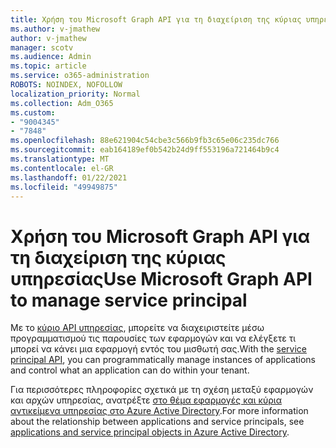```yaml
---
title: Χρήση του Microsoft Graph API για τη διαχείριση της κύριας υπηρεσίας
ms.author: v-jmathew
author: v-jmathew
manager: scotv
ms.audience: Admin
ms.topic: article
ms.service: o365-administration
ROBOTS: NOINDEX, NOFOLLOW
localization_priority: Normal
ms.collection: Adm_O365
ms.custom:
- "9004345"
- "7848"
ms.openlocfilehash: 88e621904c54cbe3c566b9fb3c65e06c235dc766
ms.sourcegitcommit: eab164189ef0b542b24d9ff553196a721464b9c4
ms.translationtype: MT
ms.contentlocale: el-GR
ms.lasthandoff: 01/22/2021
ms.locfileid: "49949875"
---
```

# <a name="use-microsoft-graph-api-to-manage-service-principal"></a><span data-ttu-id="abc1f-102">Χρήση του Microsoft Graph API για τη διαχείριση της κύριας υπηρεσίας</span><span class="sxs-lookup"><span data-stu-id="abc1f-102">Use Microsoft Graph API to manage service principal</span></span>

<span data-ttu-id="abc1f-103">Με το [κύριο API υπηρεσίας](https://docs.microsoft.com/graph/api/resources/serviceprincipal), μπορείτε να διαχειριστείτε μέσω προγραμματισμού τις παρουσίες των εφαρμογών και να ελέγξετε τι μπορεί να κάνει μια εφαρμογή εντός του μισθωτή σας.</span><span class="sxs-lookup"><span data-stu-id="abc1f-103">With the [service principal API](https://docs.microsoft.com/graph/api/resources/serviceprincipal), you can programmatically manage instances of applications and control what an application can do within your tenant.</span></span>

<span data-ttu-id="abc1f-104">Για περισσότερες πληροφορίες σχετικά με τη σχέση μεταξύ εφαρμογών και αρχών υπηρεσίας, ανατρέξτε [στο θέμα εφαρμογές και κύρια αντικείμενα υπηρεσίας στο Azure Active Directory](https://docs.microsoft.com/azure/active-directory/develop/app-objects-and-service-principals).</span><span class="sxs-lookup"><span data-stu-id="abc1f-104">For more information about the relationship between applications and service principals, see [applications and service principal objects in Azure Active Directory](https://docs.microsoft.com/azure/active-directory/develop/app-objects-and-service-principals).</span></span>
